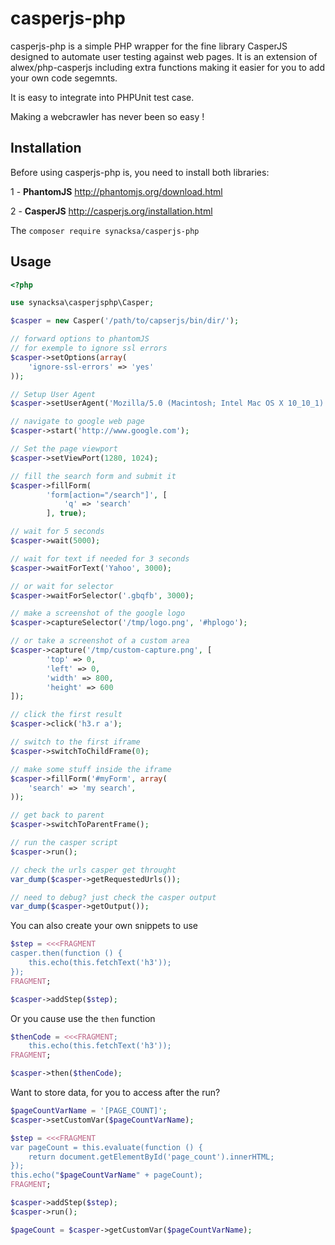 # casperjs-php
casperjs-php is a simple PHP wrapper for the fine library CasperJS designed to automate
user testing against web pages. It is an extension of alwex/php-casperjs including extra functions
making it easier for you to add your own code segemnts.

It is easy to integrate into PHPUnit test case.

Making a webcrawler has never been so easy !

Installation
------------

Before using casperjs-php is, you need to install both libraries:

1 - **PhantomJS** http://phantomjs.org/download.html

2 - **CasperJS** http://casperjs.org/installation.html

The `composer require synacksa/casperjs-php`

Usage
-----

```php
<?php

use synacksa\casperjsphp\Casper;

$casper = new Casper('/path/to/capserjs/bin/dir/');

// forward options to phantomJS
// for exemple to ignore ssl errors
$casper->setOptions(array(
    'ignore-ssl-errors' => 'yes'
));

// Setup User Agent
$casper->setUserAgent('Mozilla/5.0 (Macintosh; Intel Mac OS X 10_10_1) AppleWebKit/537.36 (KHTML, like Gecko) Chrome/52.0.2743.116 Safari/537.36');

// navigate to google web page
$casper->start('http://www.google.com');

// Set the page viewport
$casper->setViewPort(1280, 1024);

// fill the search form and submit it
$casper->fillForm(
        'form[action="/search"]', [
            'q' => 'search'
        ], true);

// wait for 5 seconds
$casper->wait(5000);

// wait for text if needed for 3 seconds
$casper->waitForText('Yahoo', 3000);

// or wait for selector
$casper->waitForSelector('.gbqfb', 3000);

// make a screenshot of the google logo
$casper->captureSelector('/tmp/logo.png', '#hplogo');

// or take a screenshot of a custom area
$casper->capture('/tmp/custom-capture.png', [
        'top' => 0,
        'left' => 0,
        'width' => 800,
        'height' => 600
]);

// click the first result
$casper->click('h3.r a');

// switch to the first iframe
$casper->switchToChildFrame(0);

// make some stuff inside the iframe
$casper->fillForm('#myForm', array(
    'search' => 'my search',
));

// get back to parent
$casper->switchToParentFrame();

// run the casper script
$casper->run();

// check the urls casper get throught
var_dump($casper->getRequestedUrls());

// need to debug? just check the casper output
var_dump($casper->getOutput());

```

You can also create your own snippets to use
```php
$step = <<<FRAGMENT
casper.then(function () {
    this.echo(this.fetchText('h3'));
});
FRAGMENT;

$casper->addStep($step);
```

Or you cause use the `then` function
```php
$thenCode = <<<FRAGMENT;
    this.echo(this.fetchText('h3'));
FRAGMENT;

$casper->then($thenCode);
```

Want to store data, for you to access after the run?
```php
$pageCountVarName = '[PAGE_COUNT]';
$casper->setCustomVar($pageCountVarName);

$step = <<<FRAGMENT
var pageCount = this.evaluate(function () {
    return document.getElementById('page_count').innerHTML;
});
this.echo("$pageCountVarName" + pageCount);
FRAGMENT;

$casper->addStep($step);
$casper->run();

$pageCount = $casper->getCustomVar($pageCountVarName);
```
